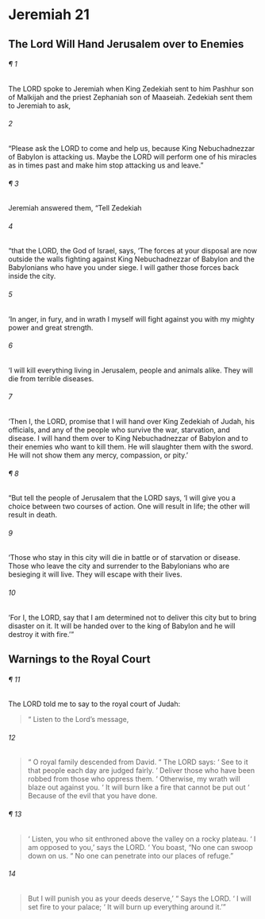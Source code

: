 # Jeremiah 21
## The Lord Will Hand Jerusalem over to Enemies
###### ¶ 1
The LORD spoke to Jeremiah when King Zedekiah sent to him Pashhur son of Malkijah and the priest Zephaniah son of Maaseiah. Zedekiah sent them to Jeremiah to ask,
###### 2
“Please ask the LORD to come and help us, because King Nebuchadnezzar of Babylon is attacking us. Maybe the LORD will perform one of his miracles as in times past and make him stop attacking us and leave.”
###### ¶ 3
Jeremiah answered them, “Tell Zedekiah
###### 4
“that the LORD, the God of Israel, says, ‘The forces at your disposal are now outside the walls fighting against King Nebuchadnezzar of Babylon and the Babylonians who have you under siege. I will gather those forces back inside the city.
###### 5
‘In anger, in fury, and in wrath I myself will fight against you with my mighty power and great strength.
###### 6
‘I will kill everything living in Jerusalem, people and animals alike. They will die from terrible diseases.
###### 7
‘Then I, the LORD, promise that I will hand over King Zedekiah of Judah, his officials, and any of the people who survive the war, starvation, and disease. I will hand them over to King Nebuchadnezzar of Babylon and to their enemies who want to kill them. He will slaughter them with the sword. He will not show them any mercy, compassion, or pity.’
###### ¶ 8
“But tell the people of Jerusalem that the LORD says, ‘I will give you a choice between two courses of action. One will result in life; the other will result in death.
###### 9
‘Those who stay in this city will die in battle or of starvation or disease. Those who leave the city and surrender to the Babylonians who are besieging it will live. They will escape with their lives.
###### 10
‘For I, the LORD, say that I am determined not to deliver this city but to bring disaster on it. It will be handed over to the king of Babylon and he will destroy it with fire.’”
## Warnings to the Royal Court
###### ¶ 11
The LORD told me to say to the royal court of Judah:
>  “ Listen to the Lord’s message,
###### 12
>  “ O royal family descended from David.
>  “ The LORD says:
>  ‘ See to it that people each day are judged fairly.
>  ‘ Deliver those who have been robbed from those who oppress them.
>  ‘ Otherwise, my wrath will blaze out against you.
>  ‘ It will burn like a fire that cannot be put out
>  ‘ Because of the evil that you have done.
###### ¶ 13
>  ‘ Listen, you who sit enthroned above the valley on a rocky plateau.
>  ‘ I am opposed to you,’ says the LORD.
>  ‘ You boast, “No one can swoop down on us.
>  “ No one can penetrate into our places of refuge.”
###### 14
> But I will punish you as your deeds deserve,’
>  “ Says the LORD.
>  ‘ I will set fire to your palace;
>  ‘ It will burn up everything around it.’”
